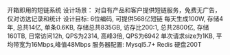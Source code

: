 开箱即用的短链系统
设计场景：
    对自有产品和客户提供短链服务，免费无广告，仅对访达记录和统计
设计目标:
    6位编码, 可提供568亿短链
    每天生成100W, 存储4年, 总共14亿, 单条0.6KB, 存储总共835GB,
    访存比200:1, 总共2800亿, 存储160TB,
    日常访问12h, QPS为2314, 高峰3倍, QPS为6942
    单次请求size为1KB, 平均带宽为16Mbps,峰值48Mbps
服务器配置:
    Mysql5.7+
    Redis
    硬盘200T
